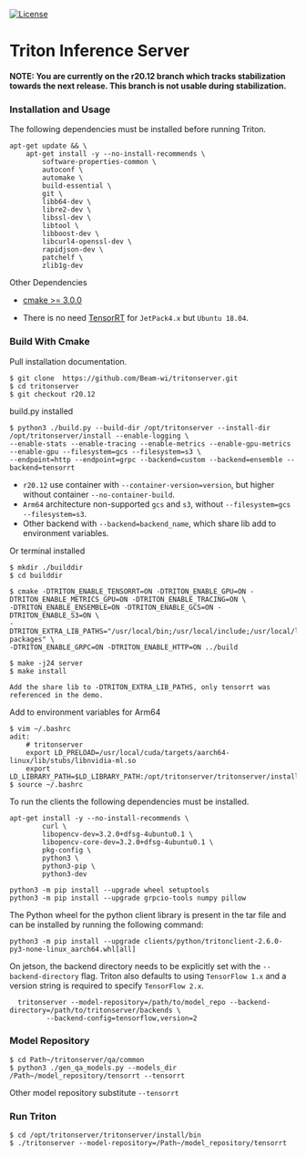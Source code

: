 <!--
# Copyright (c) 2018-2020, NVIDIA CORPORATION. All rights reserved.
#
# Redistribution and use in source and binary forms, with or without
# modification, are permitted provided that the following conditions
# are met:
#  * Redistributions of source code must retain the above copyright
#    notice, this list of conditions and the following disclaimer.
#  * Redistributions in binary form must reproduce the above copyright
#    notice, this list of conditions and the following disclaimer in the
#    documentation and/or other materials provided with the distribution.
#  * Neither the name of NVIDIA CORPORATION nor the names of its
#    contributors may be used to endorse or promote products derived
#    from this software without specific prior written permission.
#
# THIS SOFTWARE IS PROVIDED BY THE COPYRIGHT HOLDERS ``AS IS'' AND ANY
# EXPRESS OR IMPLIED WARRANTIES, INCLUDING, BUT NOT LIMITED TO, THE
# IMPLIED WARRANTIES OF MERCHANTABILITY AND FITNESS FOR A PARTICULAR
# PURPOSE ARE DISCLAIMED.  IN NO EVENT SHALL THE COPYRIGHT OWNER OR
# CONTRIBUTORS BE LIABLE FOR ANY DIRECT, INDIRECT, INCIDENTAL, SPECIAL,
# EXEMPLARY, OR CONSEQUENTIAL DAMAGES (INCLUDING, BUT NOT LIMITED TO,
# PROCUREMENT OF SUBSTITUTE GOODS OR SERVICES; LOSS OF USE, DATA, OR
# PROFITS; OR BUSINESS INTERRUPTION) HOWEVER CAUSED AND ON ANY THEORY
# OF LIABILITY, WHETHER IN CONTRACT, STRICT LIABILITY, OR TORT
# (INCLUDING NEGLIGENCE OR OTHERWISE) ARISING IN ANY WAY OUT OF THE USE
# OF THIS SOFTWARE, EVEN IF ADVISED OF THE POSSIBILITY OF SUCH DAMAGE.
-->

[![License](https://img.shields.io/badge/License-BSD3-lightgrey.svg)](https://opensource.org/licenses/BSD-3-Clause)

# Triton Inference Server

**NOTE: You are currently on the r20.12 branch which tracks stabilization
  towards the next release. This branch is not usable during stabilization.**
  
### Installation and Usage

The following dependencies must be installed before running Triton.

```
apt-get update && \
    apt-get install -y --no-install-recommends \
        software-properties-common \
        autoconf \
        automake \
        build-essential \
        git \
        libb64-dev \
        libre2-dev \
        libssl-dev \
        libtool \
        libboost-dev \
        libcurl4-openssl-dev \
        rapidjson-dev \
        patchelf \
        zlib1g-dev
```

Other Dependencies

* [cmake >= 3.0.0](docs/cmake.md)

* There is no need [TensorRT](docs/tensorrt.md) for `JetPack4.x` but `Ubuntu 18.04`.

### Build With Cmake

Pull installation documentation.

```
$ git clone  https://github.com/Beam-wi/tritonserver.git
$ cd tritonserver
$ git checkout r20.12
```

build.py installed 

```
$ python3 ./build.py --build-dir /opt/tritonserver --install-dir /opt/tritonserver/install --enable-logging \
--enable-stats --enable-tracing --enable-metrics --enable-gpu-metrics --enable-gpu --filesystem=gcs --filesystem=s3 \
--endpoint=http --endpoint=grpc --backend=custom --backend=ensemble --backend=tensorrt
```

* `r20.12` use container with `--container-version=version`, but higher without container `--no-container-build`.
* `Arm64` architecture non-supported `gcs` and `s3`, without `--filesystem=gcs` `--filesystem=s3`.
* Other backend with `--backend=backend_name`, which share lib add to environment variables.

Or terminal installed

```
$ mkdir ./builddir
$ cd builddir

$ cmake -DTRITON_ENABLE_TENSORRT=ON -DTRITON_ENABLE_GPU=ON -DTRITON_ENABLE_METRICS_GPU=ON -DTRITON_ENABLE_TRACING=ON \
-DTRITON_ENABLE_ENSEMBLE=ON -DTRITON_ENABLE_GCS=ON -DTRITON_ENABLE_S3=ON \
-DTRITON_EXTRA_LIB_PATHS="/usr/local/bin;/usr/local/include;/usr/local/lib;/usr/local/cuda;/usr/local/lib/python3.6/dist-packages" \
-DTRITON_ENABLE_GRPC=ON -DTRITON_ENABLE_HTTP=ON ../build

$ make -j24 server
$ make install
```
    Add the share lib to -DTRITON_EXTRA_LIB_PATHS, only tensorrt was referenced in the demo.

Add to environment variables for Arm64

```
$ vim ~/.bashrc
adit:
    # tritonserver
    export LD_PRELOAD=/usr/local/cuda/targets/aarch64-linux/lib/stubs/libnvidia-ml.so
    export LD_LIBRARY_PATH=$LD_LIBRARY_PATH:/opt/tritonserver/tritonserver/install/lib
$ source ~/.bashrc
```

To run the clients the following dependencies must be installed.

    apt-get install -y --no-install-recommends \
            curl \
            libopencv-dev=3.2.0+dfsg-4ubuntu0.1 \
            libopencv-core-dev=3.2.0+dfsg-4ubuntu0.1 \
            pkg-config \
            python3 \
            python3-pip \
            python3-dev

    python3 -m pip install --upgrade wheel setuptools
    python3 -m pip install --upgrade grpcio-tools numpy pillow
    
The Python wheel for the python client library is present in the tar file and can be installed by running the following command:

    python3 -m pip install --upgrade clients/python/tritonclient-2.6.0-py3-none-linux_aarch64.whl[all]

On jetson, the backend directory needs to be explicitly set with the `--backend-directory` flag. Triton also defaults to using `TensorFlow 1.x` 
and a version string is required to specify `TensorFlow 2.x`.

      tritonserver --model-repository=/path/to/model_repo --backend-directory=/path/to/tritonserver/backends \
             --backend-config=tensorflow,version=2		
		
### Model Repository
    
    $ cd Path~/tritonserver/qa/common
    $ python3 ./gen_qa_models.py --models_dir /Path~/model_repository/tensorrt --tensorrt
    
 Other model repository substitute `--tensorrt`
 
### Run Triton
    $ cd /opt/tritonserver/tritonserver/install/bin
    $ ./tritonserver --model-repository=/Path~/model_repository/tensorrt

